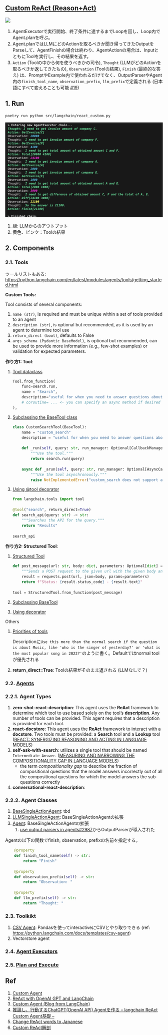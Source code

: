 ## [Custom ReAct (Reason+Act)](https://tsmatz.wordpress.com/2023/03/07/react-with-openai-gpt-and-langchain/)

![](react_custom.drawio.svg)

1. AgentExecutorで実行開始、終了条件に達するまでLoopを回し、Loop内でAgent.planを呼ぶ。
1. Agent.planではLLMにどのActionを取るべきか聞き帰ってきたOutputをParseして、AgentFinishの場合は終わり、AgentActionの場合は、InputとともにToolを実行し、その結果を返す。
1. `Action` (Toolの中から何を使うべきかの司令), `Thought` (LLMがどのActionを取るべきか返してきたもの), `Observation` (Toolの結果), `Finish` (最終的な答え) は、PromptやExample内で使われるだけでなく、OutputParserやAgent内の`finish_tool_name`, `observation_prefix`, `llm_prefix`で定義される (日本語にすべて変えることも可能 [#19](https://github.com/nakamasato/gpt-poc/pull/19))

## 1. Run

```
poetry run python src/langchain/react_custom.py
```

![](react_custom.png)

1. 緑: LLMからのアウトプット
1. 黄色、ピンク：Toolの結果

## 2. Components

### 2.1. Tools

ツールリストもある: https://python.langchain.com/en/latest/modules/agents/tools/getting_started.html

**Custom Tools:**

Tool consists of several components:

1. `name (str)`, is required and must be unique within a set of tools provided to an agent
1. `description (str)`, is optional but recommended, as it is used by an agent to determine tool use
1. `return_direct (bool)`, defaults to False
1. `args_schema (Pydantic BaseModel)`, is optional but recommended, can be used to provide more information (e.g., few-shot examples) or validation for expected parameters.

**作り方1: Tool**:

1. [Tool dataclass](https://python.langchain.com/en/latest/modules/agents/tools/custom_tools.html#tool-dataclass)

    ```py
    Tool.from_function(
        func=search.run,
        name = "Search",
        description="useful for when you need to answer questions about current events"
        # coroutine= ... <- you can specify an async method if desired as well
    ),
    ```

1. [Subclassing the BaseTool class](https://python.langchain.com/en/latest/modules/agents/tools/custom_tools.html#subclassing-the-basetool-class)

    ```py
    class CustomSearchTool(BaseTool):
        name = "custom_search"
        description = "useful for when you need to answer questions about current events"

        def _run(self, query: str, run_manager: Optional[CallbackManagerForToolRun] = None) -> str:
            """Use the tool."""
            return search.run(query)

        async def _arun(self, query: str, run_manager: Optional[AsyncCallbackManagerForToolRun] = None) -> str:
            """Use the tool asynchronously."""
            raise NotImplementedError("custom_search does not support async")
    ````

1. [Using @tool decorator](https://python.langchain.com/en/latest/modules/agents/tools/custom_tools.html#using-the-tool-decorator)

    ```py
    from langchain.tools import tool

    @tool("search", return_direct=True)
    def search_api(query: str) -> str:
        """Searches the API for the query."""
        return "Results"

    search_api
    ```

**作り方2: Structured Tool**:

1. [Structured Tool](https://python.langchain.com/en/latest/modules/agents/tools/custom_tools.html#custom-structured-tools)

    ```py
    def post_message(url: str, body: dict, parameters: Optional[dict] = None) -> str:
        """Sends a POST request to the given url with the given body and parameters."""
        result = requests.post(url, json=body, params=parameters)
        return f"Status: {result.status_code} - {result.text}"

    tool = StructuredTool.from_function(post_message)
    ```

1. [Subclassing BaseTool](https://python.langchain.com/en/latest/modules/agents/tools/custom_tools.html#subclassing-the-basetool)
1. [Using decorator](https://python.langchain.com/en/latest/modules/agents/tools/custom_tools.html#using-the-decorator)


Others

1. [Priorities of tools](https://python.langchain.com/en/latest/modules/agents/tools/custom_tools.html#defining-the-priorities-among-tools)

    Descriptionに`Use this more than the normal search if the question is about Music, like 'who is the singer of yesterday?' or 'what is the most popular song in 2022?'`のように書く。Defaultではnormal toolが優先される
1. **return_direct=True**: Toolの結果がそのまま返される (LLMなしで？)

### 2.2. [Agents](https://python.langchain.com/en/latest/modules/agents/agents.html)

### 2.2.1. Agent Types

1. **zero-shot-react-description**: This agent uses the **ReAct** framework to determine which tool to use based solely on the tool’s **description**. Any number of tools can be provided. This agent requires that a description is provided for each tool.
1. **react-docstore**: This agent uses the **ReAct** framework to interact with a **docstore**. Two tools must be provided: a **Search** tool and a **Lookup** tool ([REACT: SYNERGIZING REASONING AND ACTING IN LANGUAGE MODELS](https://arxiv.org/pdf/2210.03629.pdf))
1. **self-ask-with-search**:  utilizes a single tool that should be named `Intermediate Answer`. ([MEASURING AND NARROWING
THE COMPOSITIONALITY GAP IN LANGUAGE MODELS](https://ofir.io/self-ask.pdf))
    - the term *compositionality gap* to describe the fraction of compositional questions that
the model answers incorrectly out of all the compositional questions for which the model answers the sub-questions correctly
1. **conversational-react-description**:

### 2.2.2. Agent Classes

1. [BaseSingleActionAgent](https://github.com/hwchase17/langchain/blob/1ff7c958b0a84b08c84eebba958b5b3fb0e6e409/langchain/agents/agent.py#L44): tbd
1. [LLMSingleActionAgent](https://github.com/hwchase17/langchain/blob/1ff7c958b0a84b08c84eebba958b5b3fb0e6e409/langchain/agents/agent.py#L306): BaseSingleActionAgentの拡張
1. [Agent](https://github.com/hwchase17/langchain/blob/1ff7c958b0a84b08c84eebba958b5b3fb0e6e409/langchain/agents/agent.py#L378): BaseSingleActionAgentの拡張
    1. [use output parsers in agents#2987](https://github.com/hwchase17/langchain/pull/2987)からOutputParserが導入された

Agentの以下の関数でfinish, observation, prefixの名前を指定する。

```py
    @property
    def finish_tool_name(self) -> str:
        return "Finish"

    @property
    def observation_prefix(self) -> str:
        return "Observation: "

    @property
    def llm_prefix(self) -> str:
        return "Thought: "
```

### 2.3. Toolkikt

1. [CSV Agent](https://python.langchain.com/docs/integrations/toolkits/csv): Pandasを使ってinteractiveにCSVとやり取りできる (ref: https://python.langchain.com/docs/templates/csv-agent)
1. Vectorstore agent

### 2.4. [Agent Executors](https://python.langchain.com/en/latest/modules/agents/agent_executors.html)

### 2.5. [Plan and Execute](https://python.langchain.com/en/latest/modules/agents/plan_and_execute.html)

## Ref

1. [Custom Agent](https://python.langchain.com/en/latest/modules/agents/agents/custom_agent.html)
1. [ReAct with OpenAI GPT and LangChain](https://tsmatz.wordpress.com/2023/03/07/react-with-openai-gpt-and-langchain/)
1. [Custom Agent (Blog from LangChain)](https://blog.langchain.dev/custom-agents/)
1. [推論し、行動するChatGPT(OpenAI API) Agentを作る – langchain ReAct Custom Agent基礎 –](https://recruit.gmo.jp/engineer/jisedai/blog/react-custom-agent/)
1. [Change ReAct words to Japanese](https://github.com/nakamasato/gpt-poc/pull/19)
1. [Custom ReAct解剖](README_08_react_decompose.md)
